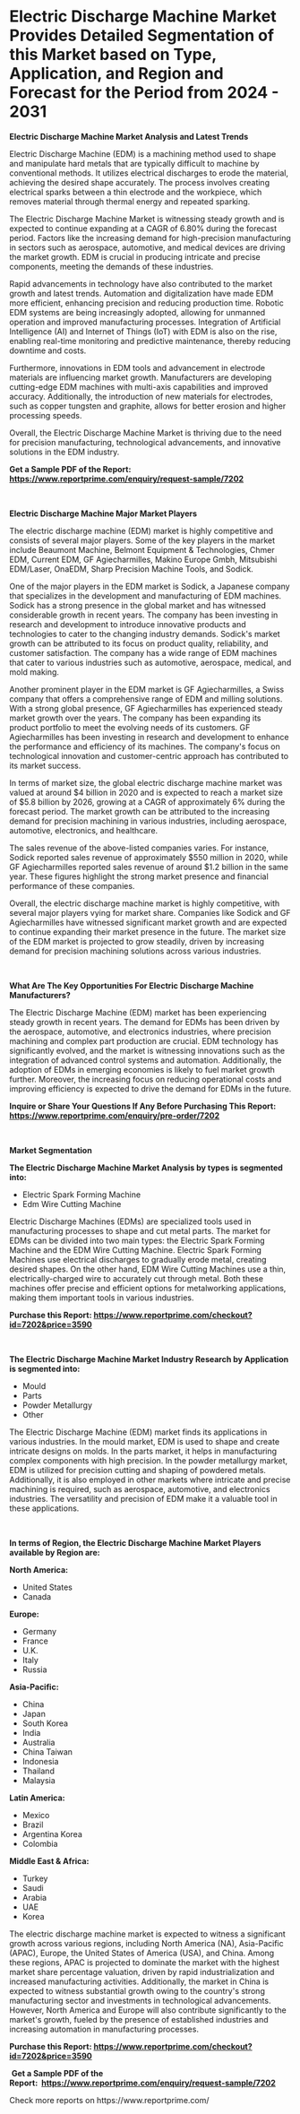 <p><h1>Electric Discharge Machine Market Provides Detailed Segmentation of this Market based on Type, Application, and Region and Forecast for the Period from 2024 - 2031</h1></p><p><strong>Electric Discharge Machine Market Analysis and Latest Trends</strong></p>
<p><p>Electric Discharge Machine (EDM) is a machining method used to shape and manipulate hard metals that are typically difficult to machine by conventional methods. It utilizes electrical discharges to erode the material, achieving the desired shape accurately. The process involves creating electrical sparks between a thin electrode and the workpiece, which removes material through thermal energy and repeated sparking.</p><p>The Electric Discharge Machine Market is witnessing steady growth and is expected to continue expanding at a CAGR of 6.80% during the forecast period. Factors like the increasing demand for high-precision manufacturing in sectors such as aerospace, automotive, and medical devices are driving the market growth. EDM is crucial in producing intricate and precise components, meeting the demands of these industries.</p><p>Rapid advancements in technology have also contributed to the market growth and latest trends. Automation and digitalization have made EDM more efficient, enhancing precision and reducing production time. Robotic EDM systems are being increasingly adopted, allowing for unmanned operation and improved manufacturing processes. Integration of Artificial Intelligence (AI) and Internet of Things (IoT) with EDM is also on the rise, enabling real-time monitoring and predictive maintenance, thereby reducing downtime and costs.</p><p>Furthermore, innovations in EDM tools and advancement in electrode materials are influencing market growth. Manufacturers are developing cutting-edge EDM machines with multi-axis capabilities and improved accuracy. Additionally, the introduction of new materials for electrodes, such as copper tungsten and graphite, allows for better erosion and higher processing speeds.</p><p>Overall, the Electric Discharge Machine Market is thriving due to the need for precision manufacturing, technological advancements, and innovative solutions in the EDM industry.</p></p>
<p><strong>Get a Sample PDF of the Report:&nbsp; <a href="https://www.reportprime.com/enquiry/request-sample/7202">https://www.reportprime.com/enquiry/request-sample/7202</a></strong></p>
<p>&nbsp;</p>
<p><strong>Electric Discharge Machine Major Market Players</strong></p>
<p><p>The electric discharge machine (EDM) market is highly competitive and consists of several major players. Some of the key players in the market include Beaumont Machine, Belmont Equipment & Technologies, Chmer EDM, Current EDM, GF Agiecharmilles, Makino Europe Gmbh, Mitsubishi EDM/Laser, OnaEDM, Sharp Precision Machine Tools, and Sodick.</p><p>One of the major players in the EDM market is Sodick, a Japanese company that specializes in the development and manufacturing of EDM machines. Sodick has a strong presence in the global market and has witnessed considerable growth in recent years. The company has been investing in research and development to introduce innovative products and technologies to cater to the changing industry demands. Sodick's market growth can be attributed to its focus on product quality, reliability, and customer satisfaction. The company has a wide range of EDM machines that cater to various industries such as automotive, aerospace, medical, and mold making.</p><p>Another prominent player in the EDM market is GF Agiecharmilles, a Swiss company that offers a comprehensive range of EDM and milling solutions. With a strong global presence, GF Agiecharmilles has experienced steady market growth over the years. The company has been expanding its product portfolio to meet the evolving needs of its customers. GF Agiecharmilles has been investing in research and development to enhance the performance and efficiency of its machines. The company's focus on technological innovation and customer-centric approach has contributed to its market success.</p><p>In terms of market size, the global electric discharge machine market was valued at around $4 billion in 2020 and is expected to reach a market size of $5.8 billion by 2026, growing at a CAGR of approximately 6% during the forecast period. The market growth can be attributed to the increasing demand for precision machining in various industries, including aerospace, automotive, electronics, and healthcare.</p><p>The sales revenue of the above-listed companies varies. For instance, Sodick reported sales revenue of approximately $550 million in 2020, while GF Agiecharmilles reported sales revenue of around $1.2 billion in the same year. These figures highlight the strong market presence and financial performance of these companies.</p><p>Overall, the electric discharge machine market is highly competitive, with several major players vying for market share. Companies like Sodick and GF Agiecharmilles have witnessed significant market growth and are expected to continue expanding their market presence in the future. The market size of the EDM market is projected to grow steadily, driven by increasing demand for precision machining solutions across various industries.</p></p>
<p>&nbsp;</p>
<p><strong>What Are The Key Opportunities For Electric Discharge Machine Manufacturers?</strong></p>
<p><p>The Electric Discharge Machine (EDM) market has been experiencing steady growth in recent years. The demand for EDMs has been driven by the aerospace, automotive, and electronics industries, where precision machining and complex part production are crucial. EDM technology has significantly evolved, and the market is witnessing innovations such as the integration of advanced control systems and automation. Additionally, the adoption of EDMs in emerging economies is likely to fuel market growth further. Moreover, the increasing focus on reducing operational costs and improving efficiency is expected to drive the demand for EDMs in the future.</p></p>
<p><strong>Inquire or Share Your Questions If Any Before Purchasing This Report: <a href="https://www.reportprime.com/enquiry/pre-order/7202">https://www.reportprime.com/enquiry/pre-order/7202</a></strong></p>
<p>&nbsp;</p>
<p><strong>Market Segmentation</strong></p>
<p><strong>The Electric Discharge Machine Market Analysis by types is segmented into:</strong></p>
<p><ul><li>Electric Spark Forming Machine</li><li>Edm Wire Cutting Machine</li></ul></p>
<p><p>Electric Discharge Machines (EDMs) are specialized tools used in manufacturing processes to shape and cut metal parts. The market for EDMs can be divided into two main types: the Electric Spark Forming Machine and the EDM Wire Cutting Machine. Electric Spark Forming Machines use electrical discharges to gradually erode metal, creating desired shapes. On the other hand, EDM Wire Cutting Machines use a thin, electrically-charged wire to accurately cut through metal. Both these machines offer precise and efficient options for metalworking applications, making them important tools in various industries.</p></p>
<p><strong>Purchase this Report:&nbsp;<a href="https://www.reportprime.com/checkout?id=7202&price=3590">https://www.reportprime.com/checkout?id=7202&price=3590</a></strong></p>
<p>&nbsp;</p>
<p><strong>The Electric Discharge Machine Market Industry Research by Application is segmented into:</strong></p>
<p><ul><li>Mould</li><li>Parts</li><li>Powder Metallurgy</li><li>Other</li></ul></p>
<p><p>The Electric Discharge Machine (EDM) market finds its applications in various industries. In the mould market, EDM is used to shape and create intricate designs on molds. In the parts market, it helps in manufacturing complex components with high precision. In the powder metallurgy market, EDM is utilized for precision cutting and shaping of powdered metals. Additionally, it is also employed in other markets where intricate and precise machining is required, such as aerospace, automotive, and electronics industries. The versatility and precision of EDM make it a valuable tool in these applications.</p></p>
<p>&nbsp;</p>
<p><strong>In terms of Region, the Electric Discharge Machine Market Players available by Region are:</strong></p>
<p>
    <p> <strong> North America: </strong>
        <ul>
            <li>United States</li>
            <li>Canada</li>
        </ul>
        </p> 
    <p> <strong> Europe: </strong>
        <ul>
            <li>Germany</li>
            <li>France</li>
            <li>U.K.</li>
            <li>Italy</li>
            <li>Russia</li>
        </ul>
        </p> 
    <p> <strong> Asia-Pacific: </strong>
        <ul>
            <li>China</li>
            <li>Japan</li>
            <li>South Korea</li>
            <li>India</li>
            <li>Australia</li>
            <li>China Taiwan</li>
            <li>Indonesia</li>
            <li>Thailand</li>
            <li>Malaysia</li>
        </ul>
        </p> 
    <p> <strong> Latin America: </strong>
        <ul>
            <li>Mexico</li>
            <li>Brazil</li>
            <li>Argentina Korea</li>
            <li>Colombia</li>
        </ul>
        </p> 
    <p> <strong> Middle East & Africa: </strong>
        <ul>
            <li>Turkey</li>
            <li>Saudi</li>
            <li>Arabia</li>
            <li>UAE</li>
            <li>Korea</li>
        </ul>
    </p>
    </p>
<p><p>The electric discharge machine market is expected to witness a significant growth across various regions, including North America (NA), Asia-Pacific (APAC), Europe, the United States of America (USA), and China. Among these regions, APAC is projected to dominate the market with the highest market share percentage valuation, driven by rapid industrialization and increased manufacturing activities. Additionally, the market in China is expected to witness substantial growth owing to the country's strong manufacturing sector and investments in technological advancements. However, North America and Europe will also contribute significantly to the market's growth, fueled by the presence of established industries and increasing automation in manufacturing processes.</p></p>
<p><strong>Purchase this Report: <a href="https://www.reportprime.com/checkout?id=7202&price=3590">https://www.reportprime.com/checkout?id=7202&price=3590</a></strong></p>
<p>&nbsp;<strong>Get a Sample PDF of the Report:&nbsp;&nbsp;<a href="https://www.reportprime.com/enquiry/request-sample/7202">https://www.reportprime.com/enquiry/request-sample/7202</a></strong></p>
<p><strong></strong></p>
<p>Check more reports on https://www.reportprime.com/</p>